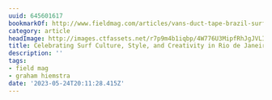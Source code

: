 ```yaml
---
uuid: 645601617
bookmarkOf: http://www.fieldmag.com/articles/vans-duct-tape-brazil-surf-contest-photos
category: article
headImage: http://images.ctfassets.net/r7p9m4b1iqbp/4W776U3MipfRhJgJVLI2FM/a4255612344e49547df450f3db43368f/Vans-Duct-Tape-Brazil-Thumb-Square.jpg?w=1000
title: Celebrating Surf Culture, Style, and Creativity in Rio de Janeiro
description: ''
tags:
- field mag
- graham hiemstra
date: '2023-05-24T20:11:28.415Z'
---
```



